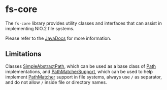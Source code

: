 # fs-core

The `fs-core` library provides utility classes and interfaces that can assist in implementing NIO.2 file systems.

Please refer to the [JavaDocs](https://robtimus.github.io/fs-core/apidocs/index.html) for more information.

## Limitations

Classes [SimpleAbstractPath](https://robtimus.github.io/fs-core/apidocs/com/github/robtimus/filesystems/SimpleAbstractPath.html), which can be used as a base class of [Path](https://docs.oracle.com/javase/8/docs/api/java/nio/file/Path.html) implementations, and [PathMatcherSupport](https://robtimus.github.io/fs-core/apidocs/com/github/robtimus/filesystems/PathMatcherSupport.html), which can be used to help implement [PathMatcher](https://docs.oracle.com/javase/8/docs/api/java/nio/file/PathMatcher.html) support in file systems, always use `/` as separator, and do not allow `/` inside file or directory names.
